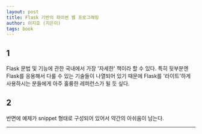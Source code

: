 ```yaml
---
layout: post
title: Flask 기반의 파이썬 웹 프로그래밍
author: 이지호 (지은이)
tags: book
---
```


## 1
Flask 문법 및 기능에 관한 국내에서 가장 '자세한' 책이라 할 수 있다. 특히 뒷부분엔 Flask를 응용해서 다룰 수 있는 기술들이 나열되어 있기 때문에 Flask를 '라이트'하게 사용하시는 분들에게 아주 훌륭한 레퍼런스가 될 듯 싶다.

## 2
반면에 예제가 snippet 형태로 구성되어 있어서 약간의 아쉬움이 남는다. 

----

